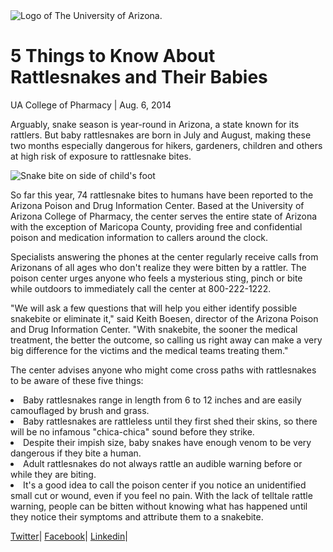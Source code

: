 <!DOCTYPE html>
<html>
<body>
<img src="UniversityLogo.png" alt="Logo of The University of Arizona.">

<h1>5 Things to Know About Rattlesnakes and Their Babies</h1>

<p>UA College of Pharmacy | Aug. 6, 2014</p>

<p>Arguably, snake season is year-round in Arizona, a state known for its rattlers. But baby rattlesnakes are born in July and August, making these two months especially dangerous for hikers, gardeners, children and others at high risk of exposure to rattlesnake bites.</p>

 <img src="SnakeBite.jpg" alt="Snake bite on side of child's foot"/>

<p>So far this year, 74 rattlesnake bites to humans have been reported to the Arizona Poison and Drug Information Center. Based at the University of Arizona College of Pharmacy, the center serves the entire state of Arizona with the exception of Maricopa County, providing free and confidential poison and medication information to callers around the clock.</p>

<p>Specialists answering the phones at the center regularly receive calls from Arizonans of all ages who don't realize they were bitten by a rattler. The poison center urges anyone who feels a mysterious sting, pinch or bite while outdoors to immediately call the center at 800-222-1222.</p>
   
<p>"We will ask a few questions that will help you either identify possible snakebite or eliminate it," said Keith Boesen, director of the Arizona Poison and Drug Information Center. "With snakebite, the sooner the medical treatment, the better the outcome, so calling us right away can make a very big difference for the victims and the medical teams treating them."</p>
   
<p>The center advises anyone who might come cross paths with rattlesnakes to be aware of these five things:
 <li>Baby rattlesnakes range in length from 6 to 12 inches and are easily camouflaged by brush and grass.
 </li>
 <li>Baby rattlesnakes are rattleless until they first shed their skins, so there will be no infamous "chica-chica" sound before they strike.
 </li>
 <li>Despite their impish size, baby snakes have enough venom to be very dangerous if they bite a human.
 </li>
 <li>Adult rattlesnakes do not always rattle an audible warning before or while they are biting.
 </li>
 <li>It's a good idea to call the poison center if you notice an unidentified small cut or wound, even if you feel no pain. With the lack of telltale rattle warning, people can be bitten without knowing what has happened until they notice their symptoms and attribute them to a snakebite.
 </li>
 </p>
 
<p>
<a href="https://twitter.com">Twitter</a>| 
<a href="https://facebook.com">Facebook</a>| 
<a href="https://www.linkedin.com">Linkedin</a>|
</p>

</body>
</html>
